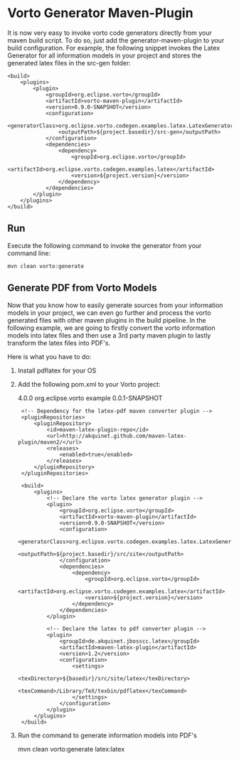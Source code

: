 # Vorto Generator Maven-Plugin

It is now very easy to invoke vorto code generators directly from your maven build script. To do so, just add
the generator-maven-plugin to your build configuration. 
For example, the following snippet invokes the Latex Generator for all information models in your project and stores the generated latex files in the src-gen folder:

	<build>
		<plugins>
			<plugin>
				<groupId>org.eclipse.vorto</groupId>
				<artifactId>vorto-maven-plugin</artifactId>
				<version>0.9.0-SNAPSHOT</version>
				<configuration>
					<generatorClass>org.eclipse.vorto.codegen.examples.latex.LatexGenerator</generatorClass>
					<outputPath>${project.basedir}/src-gen</outputPath>
				</configuration>
				<dependencies>
					<dependency>
						<groupId>org.eclipse.vorto</groupId>
						<artifactId>org.eclipse.vorto.codegen.examples.latex</artifactId>
						<version>${project.version}</version>
					</dependency>
				</dependencies>
			</plugin>
		</plugins>
	</build>
	
## Run
Execute the following command to invoke the generator from your command line:

	mvn clean vorto:generate
	
## Generate PDF from Vorto Models

Now that you know how to easily generate sources from your information models in your project, we can even go further and process the vorto generated files with other maven plugins in the build pipeline.
In the following example, we are going to firstly convert the vorto information models into latex files and then use a 3rd party maven plugin to lastly transform the latex files into PDF's. 

Here is what you have to do:

1. Install pdflatex for your OS
2. Add the following pom.xml to your Vorto project:

	<project xmlns="http://maven.apache.org/POM/4.0.0" xmlns:xsi="http://www.w3.org/2001/XMLSchema-instance"
		xsi:schemaLocation="http://maven.apache.org/POM/4.0.0 http://maven.apache.org/xsd/maven-4.0.0.xsd">
		<modelVersion>4.0.0</modelVersion>
		<groupId>org.eclipse.vorto</groupId>
		<artifactId>example</artifactId>
		<version>0.0.1-SNAPSHOT</version>
		
		<!-- Dependency for the latex-pdf maven converter plugin -->
		<pluginRepositories>
			<pluginRepository>
				<id>maven-latex-plugin-repo</id>
				<url>http://akquinet.github.com/maven-latex-plugin/maven2/</url>
				<releases>
					<enabled>true</enabled>
				</releases>
			</pluginRepository>
		</pluginRepositories>

		<build>
			<plugins>
				<!-- Declare the vorto latex generator plugin -->
				<plugin>
					<groupId>org.eclipse.vorto</groupId>
					<artifactId>vorto-maven-plugin</artifactId>
					<version>0.9.0-SNAPSHOT</version>
					<configuration>
						<generatorClass>org.eclipse.vorto.codegen.examples.latex.LatexGenerator</generatorClass>
						<outputPath>${project.basedir}/src/site</outputPath>
					</configuration>
					<dependencies>
						<dependency>
							<groupId>org.eclipse.vorto</groupId>
							<artifactId>org.eclipse.vorto.codegen.examples.latex</artifactId>
							<version>${project.version}</version>
						</dependency>
					</dependencies>
				</plugin>
				
				<!-- Declare the latex to pdf converter plugin -->
				<plugin>
					<groupId>de.akquinet.jbosscc.latex</groupId>
					<artifactId>maven-latex-plugin</artifactId>
					<version>1.2</version>
					<configuration>
						<settings>
							<texDirectory>${basedir}/src/site/latex</texDirectory>
							<texCommand>/Library/TeX/texbin/pdflatex</texCommand>
						</settings>
					</configuration>
				</plugin>
			</plugins>
		</build>
	</project>

3. Run the command to generate information models into PDF's

	mvn clean vorto:generate latex:latex